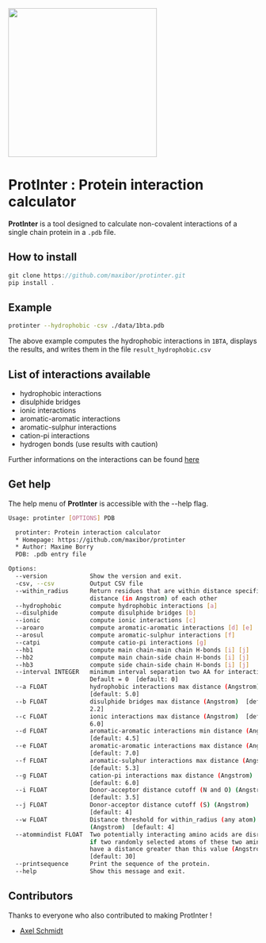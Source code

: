 <img src="./img/logo.png" width="300">


# ProtInter : Protein interaction calculator

**ProtInter** is a tool designed to calculate non-covalent interactions of a single chain protein in a `.pdb` file.

## How to install

```c
git clone https://github.com/maxibor/protinter.git
pip install .
```

## Example

```bash
protinter --hydrophobic -csv ./data/1bta.pdb  
```

The above example computes the hydrophobic interactions in `1BTA`, displays the results, and writes them in the file `result_hydrophobic.csv`

## List of interactions available

- hydrophobic interactions
- disulphide bridges
- ionic interactions
- aromatic-aromatic interactions
- aromatic-sulphur interactions
- cation-pi interactions
- hydrogen bonds (use results with caution)

Further informations on the interactions can be found [here](./doc/report.pdf)

## Get help

The help menu of **ProtInter** is accessible with the --help flag.

```bash
Usage: protinter [OPTIONS] PDB

  protinter: Protein interaction calculator
  * Homepage: https://github.com/maxibor/protinter
  * Author: Maxime Borry
  PDB: .pdb entry file

Options:
  --version            Show the version and exit.
  -csv, --csv          Output CSV file
  --within_radius      Return residues that are within distance specified
                       distance (in Angstrom) of each other
  --hydrophobic        compute hydrophobic interactions [a]
  --disulphide         compute disulphide bridges [b]
  --ionic              compute ionic interactions [c]
  --aroaro             compute aromatic-aromatic interactions [d] [e]
  --arosul             compute aromatic-sulphur interactions [f]
  --catpi              compute catio-pi interactions [g]
  --hb1                compute main chain-main chain H-bonds [i] [j]
  --hb2                compute main chain-side chain H-bonds [i] [j]
  --hb3                compute side chain-side chain H-bonds [i] [j]
  --interval INTEGER   minimum interval separation two AA for interaction.
                       Default = 0  [default: 0]
  --a FLOAT            hydrophobic interactions max distance (Angstrom)
                       [default: 5.0]
  --b FLOAT            disulphide bridges max distance (Angstrom)  [default:
                       2.2]
  --c FLOAT            ionic interactions max distance (Angstrom)  [default:
                       6.0]
  --d FLOAT            aromatic-aromatic interactions min distance (Angstrom)
                       [default: 4.5]
  --e FLOAT            aromatic-aromatic interactions max distance (Angstrom)
                       [default: 7.0]
  --f FLOAT            aromatic-sulphur interactions max distance (Angstrom)
                       [default: 5.3]
  --g FLOAT            cation-pi interactions max distance (Angstrom)
                       [default: 6.0]
  --i FLOAT            Donor-acceptor distance cutoff (N and O) (Angstrom)
                       [default: 3.5]
  --j FLOAT            Donor-acceptor distance cutoff (S) (Angstrom)
                       [default: 4]
  --w FLOAT            Distance threshold for within_radius (any atom)
                       (Angstrom)  [default: 4]
  --atommindist FLOAT  Two potentially interacting amino acids are disregarded
                       if two randomly selected atoms of these two amino acids
                       have a distance greater than this value (Angstrom)
                       [default: 30]
  --printsequence      Print the sequence of the protein.
  --help               Show this message and exit.
```

## Contributors

Thanks to everyone who also contributed to making ProtInter !

- [Axel Schmidt](https://github.com/Ax-Sch)